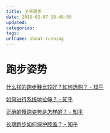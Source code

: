 ```yaml
---
title: 关于跑步
date: 2019-02-07 19:46:00
updated:
categories:
tags:
urlname: about-running
---
```


# 跑步姿势

[什么样的跑步鞋比较好？如何选购？ - 知乎](https://www.zhihu.com/question/19937281)

[如何进行系统地拉伸？ - 知乎](https://www.zhihu.com/question/22753039)

[正确的慢跑姿势是怎样的？ - 知乎](https://www.zhihu.com/question/20693323)

[长期跑步如何保护膝盖？ - 知乎](https://www.zhihu.com/question/20772183)

<!-- more -->

